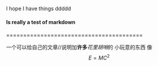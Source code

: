 
I hope I have things 
ddddd

#### Is really a test of markdown
========================================

一个可以给自己的文章//说明加**许多***花里胡哨*的
小玩意的东西
像
$$
E=MC^2
$$